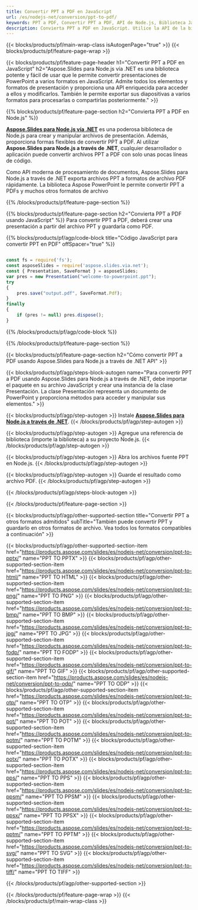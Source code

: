 ```yaml
---
title: Convertir PPT a PDF en JavaScript
url: /es/nodejs-net/conversion/ppt-to-pdf/
keywords: PPT a PDF, Convertir PPT a PDF, API de Node.js, Biblioteca JavaScript, PPT, PDF
description: Convierta PPT a PDF en JavaScript. Utilice la API de la biblioteca Node.js para convertir archivos PPT a PDF
---
```


{{< blocks/products/pf/main-wrap-class isAutogenPage="true" >}}
{{< blocks/products/pf/feature-page-wrap >}}

{{< blocks/products/pf/feature-page-header h1="Convertir PPT a PDF en JavaScript" h2="Aspose.Slides para Node.js vía .NET es una biblioteca potente y fácil de usar que le permite convertir presentaciones de PowerPoint a varios formatos en JavaScript. Admite todos los elementos y formatos de presentación y proporciona una API enriquecida para acceder a ellos y modificarlos. También le permite exportar sus diapositivas a varios formatos para procesarlas o compartirlas posteriormente." >}}

{{% blocks/products/pf/feature-page-section h2="Convierta PPT a PDF en Node.js" %}}

[**Aspose.Slides para Node.js vía .NET**](https://products.aspose.com/slides/es/nodejs-net/) es una poderosa biblioteca de Node.js para crear y manipular archivos de presentación. Además, proporciona formas flexibles de convertir PPT a PDF. Al utilizar **Aspose.Slides para Node.js a través de .NET**, cualquier desarrollador o aplicación puede convertir archivos PPT a PDF con solo unas pocas líneas de código.

Como API moderna de procesamiento de documentos, Aspose.Slides para Node.js a través de .NET exporta archivos PPT a formatos de archivo PDF rápidamente. La biblioteca Aspose PowerPoint le permite convertir PPT a PDFs y muchos otros formatos de archivo

{{% /blocks/products/pf/feature-page-section %}}

{{% blocks/products/pf/feature-page-section  h2="Convierta PPT a PDF usando JavaScript" %}}
Para convertir PPT a PDF, deberá crear una presentación a partir del archivo PPT y guardarla como PDF.

{{% blocks/products/pf/agp/code-block title="Código JavaScript para convertir PPT en PDF" offSpacer="true" %}}

```javascript

const fs = require('fs');
const asposeSlides = require('aspose.slides.via.net');
const { Presentation, SaveFormat } = asposeSlides;
var pres = new Presentation("welcome-to-powerpoint.ppt");
try
{
    pres.save("output.pdf", SaveFormat.Pdf);
}
finally
{
    if (pres != null) pres.dispose();
}
```


{{% /blocks/products/pf/agp/code-block %}}

{{% /blocks/products/pf/feature-page-section %}}

{{< blocks/products/pf/feature-page-section  h2="Cómo convertir PPT a PDF usando Aspose.Slides para Node.js a través de .NET API" >}}

{{< blocks/products/pf/agp/steps-block-autogen name="Para convertir PPT a PDF usando Aspose.Slides para Node.js a través de .NET, debe importar el paquete en su archivo JavaScript y crear una instancia de la clase Presentación. La clase Presentación representa un documento de PowerPoint y proporciona métodos para acceder y manipular sus elementos." >}}

{{< blocks/products/pf/agp/step-autogen >}}
Instale [**Aspose.Slides para Node.js a través de .NET**](https://products.aspose.com/slides/es/nodejs-net/).
{{< /blocks/products/pf/agp/step-autogen >}}

{{< blocks/products/pf/agp/step-autogen >}}
Agregue una referencia de biblioteca (importe la biblioteca) a su proyecto Node.js.
{{< /blocks/products/pf/agp/step-autogen >}}

{{< blocks/products/pf/agp/step-autogen >}}
Abra los archivos fuente PPT en Node.js.
{{< /blocks/products/pf/agp/step-autogen >}}

{{< blocks/products/pf/agp/step-autogen >}}
Guarde el resultado como archivo PDF.
{{< /blocks/products/pf/agp/step-autogen >}}

{{< /blocks/products/pf/agp/steps-block-autogen >}}

{{< /blocks/products/pf/feature-page-section >}}

{{< blocks/products/pf/agp/other-supported-section title="Convertir PPT a otros formatos admitidos" subTitle="También puede convertir PPT y guardarlo en otros formatos de archivo. Vea todos los formatos compatibles a continuación" >}}

{{< blocks/products/pf/agp/other-supported-section-item href="https://products.aspose.com/slides/es/nodejs-net/conversion/ppt-to-pptx/" name="PPT TO PPTX" >}}
{{< blocks/products/pf/agp/other-supported-section-item href="https://products.aspose.com/slides/es/nodejs-net/conversion/ppt-to-html/" name="PPT TO HTML" >}}
{{< blocks/products/pf/agp/other-supported-section-item href="https://products.aspose.com/slides/es/nodejs-net/conversion/ppt-to-png/" name="PPT TO PNG" >}}
{{< blocks/products/pf/agp/other-supported-section-item href="https://products.aspose.com/slides/es/nodejs-net/conversion/ppt-to-bmp/" name="PPT TO BMP" >}}
{{< blocks/products/pf/agp/other-supported-section-item href="https://products.aspose.com/slides/es/nodejs-net/conversion/ppt-to-jpg/" name="PPT TO JPG" >}}
{{< blocks/products/pf/agp/other-supported-section-item href="https://products.aspose.com/slides/es/nodejs-net/conversion/ppt-to-fodp/" name="PPT TO FODP" >}}
{{< blocks/products/pf/agp/other-supported-section-item href="https://products.aspose.com/slides/es/nodejs-net/conversion/ppt-to-gif/" name="PPT TO GIF" >}}
{{< blocks/products/pf/agp/other-supported-section-item href="https://products.aspose.com/slides/es/nodejs-net/conversion/ppt-to-odp/" name="PPT TO ODP" >}}
{{< blocks/products/pf/agp/other-supported-section-item href="https://products.aspose.com/slides/es/nodejs-net/conversion/ppt-to-otp/" name="PPT TO OTP" >}}
{{< blocks/products/pf/agp/other-supported-section-item href="https://products.aspose.com/slides/es/nodejs-net/conversion/ppt-to-pot/" name="PPT TO POT" >}}
{{< blocks/products/pf/agp/other-supported-section-item href="https://products.aspose.com/slides/es/nodejs-net/conversion/ppt-to-potm/" name="PPT TO POTM" >}}
{{< blocks/products/pf/agp/other-supported-section-item href="https://products.aspose.com/slides/es/nodejs-net/conversion/ppt-to-potx/" name="PPT TO POTX" >}}
{{< blocks/products/pf/agp/other-supported-section-item href="https://products.aspose.com/slides/es/nodejs-net/conversion/ppt-to-pps/" name="PPT TO PPS" >}}
{{< blocks/products/pf/agp/other-supported-section-item href="https://products.aspose.com/slides/es/nodejs-net/conversion/ppt-to-ppsm/" name="PPT TO PPSM" >}}
{{< blocks/products/pf/agp/other-supported-section-item href="https://products.aspose.com/slides/es/nodejs-net/conversion/ppt-to-ppsx/" name="PPT TO PPSX" >}}
{{< blocks/products/pf/agp/other-supported-section-item href="https://products.aspose.com/slides/es/nodejs-net/conversion/ppt-to-pptm/" name="PPT TO PPTM" >}}
{{< blocks/products/pf/agp/other-supported-section-item href="https://products.aspose.com/slides/es/nodejs-net/conversion/ppt-to-svg/" name="PPT TO SVG" >}}
{{< blocks/products/pf/agp/other-supported-section-item href="https://products.aspose.com/slides/es/nodejs-net/conversion/ppt-to-tiff/" name="PPT TO TIFF" >}}


{{< /blocks/products/pf/agp/other-supported-section >}}

{{< /blocks/products/pf/feature-page-wrap >}}
{{< /blocks/products/pf/main-wrap-class >}}